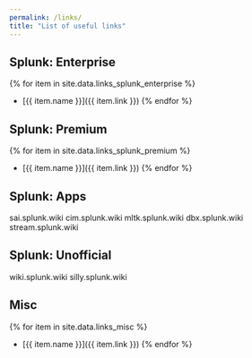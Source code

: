 ```yaml
---
permalink: /links/
title: "List of useful links"
---
```


## Splunk: Enterprise

{% for item in site.data.links_splunk_enterprise %}
* [{{ item.name }}]({{ item.link }})
{% endfor %}

## Splunk: Premium

{% for item in site.data.links_splunk_premium %}
* [{{ item.name }}]({{ item.link }})
{% endfor %}

## Splunk: Apps

sai.splunk.wiki
cim.splunk.wiki
mltk.splunk.wiki
dbx.splunk.wiki
stream.splunk.wiki

## Splunk: Unofficial

wiki.splunk.wiki
silly.splunk.wiki

## Misc

{% for item in site.data.links_misc %}
* [{{ item.name }}]({{ item.link }})
{% endfor %}
